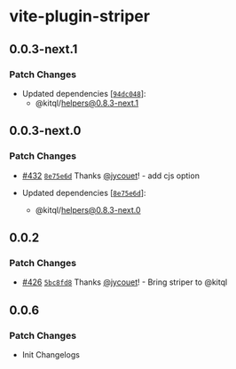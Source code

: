 # vite-plugin-striper

## 0.0.3-next.1

### Patch Changes

- Updated dependencies
  [[`94dc048`](https://github.com/jycouet/kitql/commit/94dc0487f5777535292b462bda514900e4a02578)]:
  - @kitql/helpers@0.8.3-next.1

## 0.0.3-next.0

### Patch Changes

- [#432](https://github.com/jycouet/kitql/pull/432)
  [`8e75e6d`](https://github.com/jycouet/kitql/commit/8e75e6d8f649e183d96577ed0280a9960ec13c0c)
  Thanks [@jycouet](https://github.com/jycouet)! - add cjs option

- Updated dependencies
  [[`8e75e6d`](https://github.com/jycouet/kitql/commit/8e75e6d8f649e183d96577ed0280a9960ec13c0c)]:
  - @kitql/helpers@0.8.3-next.0

## 0.0.2

### Patch Changes

- [#426](https://github.com/jycouet/kitql/pull/426)
  [`5bc8fd8`](https://github.com/jycouet/kitql/commit/5bc8fd8215f89f5e236edbc8689c79de4ef600c7)
  Thanks [@jycouet](https://github.com/jycouet)! - Bring striper to @kitql

## 0.0.6

### Patch Changes

- Init Changelogs

